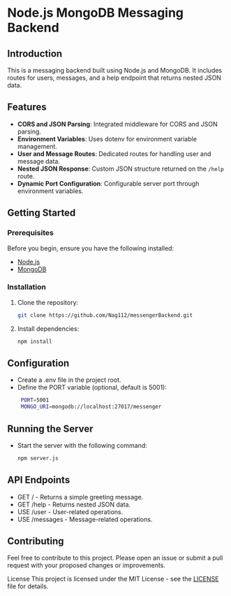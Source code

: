 # Node.js MongoDB Messaging Backend

## Introduction
This is a messaging backend built using Node.js and MongoDB. It includes routes for users, messages, and a help endpoint that returns nested JSON data.

## Features
- **CORS and JSON Parsing**: Integrated middleware for CORS and JSON parsing.
- **Environment Variables**: Uses dotenv for environment variable management.
- **User and Message Routes**: Dedicated routes for handling user and message data.
- **Nested JSON Response**: Custom JSON structure returned on the `/help` route.
- **Dynamic Port Configuration**: Configurable server port through environment variables.

## Getting Started

### Prerequisites
Before you begin, ensure you have the following installed:
- [Node.js](https://nodejs.org/)
- [MongoDB](https://www.mongodb.com/try/download/community)

### Installation
1. Clone the repository:
   ```bash
   git clone https://github.com/Nag112/messengerBackend.git
   ```
2. Install dependencies:
   ```bash
   npm install
   ```

## Configuration
- Create a .env file in the project root.
- Define the PORT variable (optional, default is 5001):
   ```bash
    PORT=5001
    MONGO_URI=mongodb://localhost:27017/messenger
    ```

## Running the Server
- Start the server with the following command:
    ```bash
    npm server.js
    ```

## API Endpoints
- GET / - Returns a simple greeting message.
- GET /help - Returns nested JSON data.
- USE /user - User-related operations.
- USE /messages - Message-related operations.

## Contributing
Feel free to contribute to this project. Please open an issue or submit a pull request with your proposed changes or improvements.

License
This project is licensed under the MIT License - see the [LICENSE](https://github.com/Nag112/messengerBackend/blob/main/LICENSE) file for details.